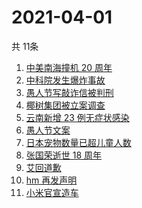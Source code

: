 # 2021-04-01
  共 11条

  <!-- BEGIN -->
  <!-- 最后更新时间:Thu Apr 01 2021 10:15:14 GMT+0000 (Coordinated Universal Time) -->
  1. [中美南海撞机 20 周年](https://www.zhihu.com/search?q=中美撞机)
1. [中科院发生爆炸事故](https://www.zhihu.com/search?q=中科院)
1. [愚人节写敲诈信被判刑](https://www.zhihu.com/search?q=愚人节套路)
1. [椰树集团被立案调查](https://www.zhihu.com/search?q=椰树集团)
1. [云南新增 23 例无症状感染](https://www.zhihu.com/search?q=云南新增)
1. [愚人节文案](https://www.zhihu.com/search?q=愚人节文案)
1. [日本宠物数量已超儿童人数](https://www.zhihu.com/search?q=日本宠物)
1. [张国荣逝世 18 周年](https://www.zhihu.com/search?q=张国荣)
1. [艾回道歉](https://www.zhihu.com/search?q=艾回道歉)
1. [hm 再发声明](https://www.zhihu.com/search?q=hm)
1. [小米官宣造车](https://www.zhihu.com/search?q=小米造车)
  <!-- END -->
  